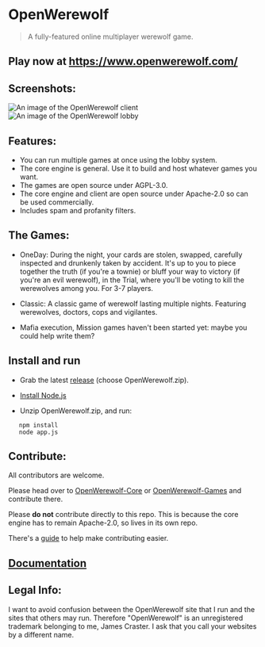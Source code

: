 # OpenWerewolf

> A fully-featured online multiplayer werewolf game.

## Play now at https://www.openwerewolf.com/

## Screenshots:
![An image of the OpenWerewolf client](https://github.com/JamesCraster/OpenWerewolf/blob/master/Screenshot.png)
![An image of the OpenWerewolf lobby](https://github.com/JamesCraster/OpenWerewolf/blob/master/Screen%20Shot%202018-08-20%20at%2021.19.07.png)

## Features:
* You can run multiple games at once using the lobby system.
* The core engine is general. Use it to build and host whatever games you want.
* The games are open source under AGPL-3.0.
* The core engine and client are open source under Apache-2.0 so can be used commercially.
* Includes spam and profanity filters.

## The Games:
* OneDay: During the night, your cards are stolen, swapped, carefully inspected and drunkenly taken by accident.
It's up to you to piece together the truth (if you're a townie) or bluff your way to victory (if you're an evil werewolf),
in the Trial, where you'll be voting to kill the werewolves among you. For 3-7 players.

* Classic: A classic game of werewolf lasting multiple nights. Featuring werewolves, doctors, cops and vigilantes.

* Mafia execution, Mission games haven't been started yet: maybe you could help write them?

## Install and run
* Grab the latest [release](https://github.com/JamesCraster/OpenWerewolf/releases) (choose OpenWerewolf.zip).

* [Install Node.js](https://nodejs.org/en/)  

* Unzip OpenWerewolf.zip, and run: 

```
   npm install
   node app.js
```

## Contribute:
All contributors are welcome.

Please head over to [OpenWerewolf-Core](https://github.com/JamesCraster/OpenWerewolf-Core) or [OpenWerewolf-Games](https://github.com/JamesCraster/OpenWerewolf-Games) and contribute there.

Please **do not** contribute directly to this repo. This is because the core engine has to remain Apache-2.0, so lives in its own repo. 

There's a [guide](https://github.com/JamesCraster/OpenWerewolf/wiki/Contributing) to help make contributing easier.

## [Documentation](https://jamescraster.github.io/OpenWerewolf-Releases/index.html)

## Legal Info:

I want to avoid confusion between the OpenWerewolf site that I run and the sites that others may run.
Therefore "OpenWerewolf" is an unregistered trademark belonging to me, James Craster.
I ask that you call your websites by a different name.




